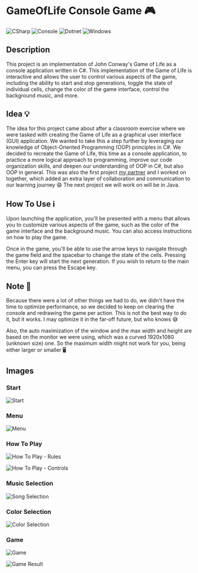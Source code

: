 # GameOfLife Console Game 🎮
![CSharp](https://img.shields.io/badge/csharp-black?style=for-the-badge&logo=sharp)
![Console](https://img.shields.io/badge/console-black?style=for-the-badge&logo=windowsterminal)
![Dotnet](https://img.shields.io/badge/dotnet-black?style=for-the-badge&logo=dotnet)
![Windows](https://img.shields.io/badge/Windows-black?style=for-the-badge&logo=windows)

## Description
This project is an implementation of John Conway's Game of Life as a console application written in C#. This implementation of the Game of Life is interactive and allows the user to control various aspects of the game, including the ability to start and stop generations, toggle the state of individual cells, change the color of the game interface, control the background music, and more.

## Idea 💡
The idea for this project came about after a classroom exercise where we were tasked with creating the Game of Life as a graphical user interface (GUI) application. We wanted to take this a step further by leveraging our knowledge of Object-Oriented Programming (OOP) principles in C#. We decided to recreate the Game of Life, this time as a console application, to practice a more logical approach to programming, improve our code organization skills, and deepen our understanding of OOP in C#, but also OOP in general. This was also the first project [my partner](https://github.com/dradan77) and I worked on together, which added an extra layer of collaboration and communication to our learning journey 😄 The next project we will work on will be in Java.

## How To Use ℹ️
Upon launching the application, you'll be presented with a menu that allows you to customize various aspects of the game, such as the color of the game interface and the background music. You can also access instructions on how to play the game.

Once in the game, you'll be able to use the arrow keys to navigate through the game field and the spacebar to change the state of the cells. Pressing the Enter key will start the next generation. If you wish to return to the main menu, you can press the Escape key.

## Note 📝
Because there were a lot of other things we had to do, we didn't have the time to optimize performance, so we decided to keep on clearing the console and redrawing the game per action. This is not the best way to do it, but it works. I may optimize it in the far-off future, but who knows 😅

Also, the auto maximization of the window and the max width and height are based on the monitor we were using, which was a curved 1920x1080 (unknown size) one. So the maximum width might not work for you, being either larger or smaller 🖥️

## Images

### Start
![Start](https://github.com/DrNeonsy/CSharp_Console-GameOfLife/assets/118444485/0e52c915-aac0-4cb9-8d18-10c759beace1)

### Menu
![Menu](https://github.com/DrNeonsy/CSharp_Console-GameOfLife/assets/118444485/b5e62099-c3ff-40a2-ac59-0457e12cebd3)

### How To Play
![How To Play - Rules](https://github.com/DrNeonsy/CSharp_Console-GameOfLife/assets/118444485/ee0bdad1-2fec-4281-bf71-9eb5e5d4834d)

![How To Play - Controls](https://github.com/DrNeonsy/CSharp_Console-GameOfLife/assets/118444485/5f4ac637-6495-42aa-8fbf-5376c0003f18)

### Music Selection
![Song Selection](https://github.com/DrNeonsy/CSharp_Console-GameOfLife/assets/118444485/02895397-77d2-495c-b112-9761ffa7ffd1)

### Color Selection
![Color Selection](https://github.com/DrNeonsy/CSharp_Console-GameOfLife/assets/118444485/0c405fa1-1739-4371-8841-763ad32e71e2)

### Game
![Game](https://github.com/DrNeonsy/CSharp_Console-GameOfLife/assets/118444485/1b0e0637-3ec9-43a0-94ad-8f3096e50f92)

![Game Result](https://github.com/DrNeonsy/CSharp_Console-GameOfLife/assets/118444485/c2b590ca-32ee-4eb1-bd7d-6123d283212c)
